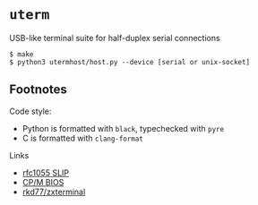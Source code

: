`uterm`
=======

USB-like terminal suite for half-duplex serial connections

    $ make
    $ python3 utermhost/host.py --device [serial or unix-socket]


Footnotes
---------
Code style:
* Python is formatted with `black`, typechecked with `pyre`
* C is formatted with `clang-format`

Links
* [rfc1055 SLIP](https://datatracker.ietf.org/doc/html/rfc1055.html)
* [CP/M BIOS](http://www.seasip.info/Cpm/bios.html)
* [rkd77/zxterminal](https://github.com/rkd77/zxterminal/)
